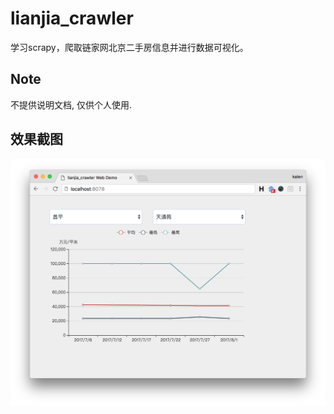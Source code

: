 # lianjia_crawler
学习scrapy，爬取链家网北京二手房信息并进行数据可视化。

## Note
不提供说明文档, 仅供个人使用.

## 效果截图
![](./screenshot.png)


